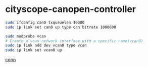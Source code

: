 # cityscope-canopen-controller
``` bash
sudo ifconfig can0 txqueuelen 10000
sudo ip link set can0 up type can bitrate 1000000
```

``` bash
sudo modprobe vcan
# Create a vcan network interface with a specific name(vcan0)
sudo ip link add dev vcan0 type vcan
sudo ip link set vcan0 up
```
[conn](https://github.com/CANopenNode/CANopenDemo/tree/master/tutorial)